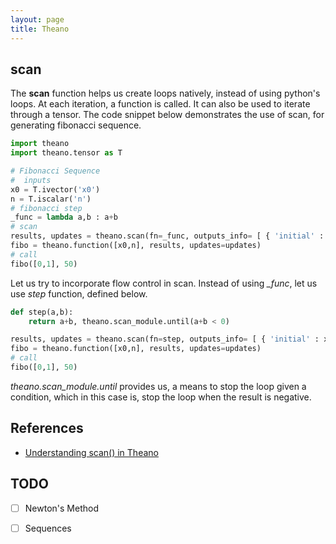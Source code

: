```yaml
---
layout: page
title: Theano
---
```


## scan

The **scan** function helps us create loops natively, instead of using python's loops. At each iteration, a function is called. It can also be used to iterate through a tensor. The code snippet below demonstrates the use of scan, for generating fibonacci sequence.


```python
import theano
import theano.tensor as T

# Fibonacci Sequence
#  inputs
x0 = T.ivector('x0')
n = T.iscalar('n')
# fibonacci step
_func = lambda a,b : a+b
# scan
results, updates = theano.scan(fn=_func, outputs_info= [ { 'initial' : x0, 'taps' : [-2,-1] } ], n_steps = n)
fibo = theano.function([x0,n], results, updates=updates)
# call
fibo([0,1], 50)

```

Let us try to incorporate flow control in scan. Instead of using *_func*, let us use *step* function, defined below.

```python
def step(a,b):
	return a+b, theano.scan_module.until(a+b < 0)

results, updates = theano.scan(fn=step, outputs_info= [ { 'initial' : x0, 'taps' : [-2,-1] } ], n_steps = n)
fibo = theano.function([x0,n], results, updates=updates)
# call
fibo([0,1], 50)
```

*theano.scan_module.until* provides us, a means to stop the loop given a condition, which in this case is, stop the loop when the result is negative.


## References

* [Understanding scan() in Theano](http://nbviewer.jupyter.org/gist/triangleinequality/1350873eebea33973e41)


## TODO

- [ ] Newton's Method
- [ ] Sequences













